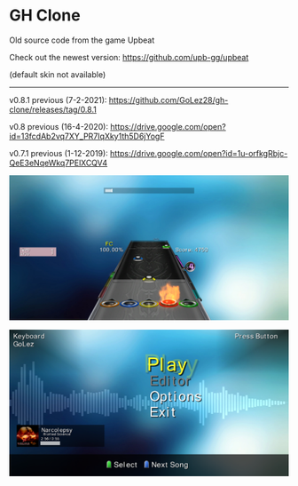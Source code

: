 # GH Clone
Old source code from the game Upbeat

Check out the newest version: https://github.com/upb-gg/upbeat

(default skin not available)

------------------------

v0.8.1 previous (7-2-2021): https://github.com/GoLez28/gh-clone/releases/tag/0.8.1

v0.8 previous (16-4-2020): https://drive.google.com/open?id=13fcdAb2vq7XY_PR7IqXky1th5D6jYogF

v0.7.1 previous (1-12-2019): https://drive.google.com/open?id=1u-orfkgRbjc-QeE3eNqeWkq7PElXCQV4

![Menu](https://raw.githubusercontent.com/GoLez28/gh-clone/master/ScreenShotsGH/inGame.png?token=GHSAT0AAAAAABRZZRYLZF6EK5EYG6SETTWUYTRLUBQ)

![Menu](https://raw.githubusercontent.com/GoLez28/gh-clone/master/ScreenShotsGH/mainMenu.png?token=GHSAT0AAAAAABRZZRYL6JBVB5BSNTIV7KSGYTRLUPA)
